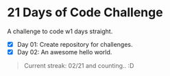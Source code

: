 # 21 Days of Code Challenge

A challenge to code w1 days straight.

- [x] Day 01: Create repository for challenges.
- [x] Day 02: An awesome hello world.

> Current streak: 02/21 and counting.. :D
